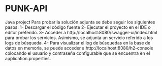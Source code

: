 # PUNK-API
 Java project
Para probar la solución adjunta se debe seguir los siguientes pasos:
1- Descargar el código fuente
2- Ejecutar el proyecto en el IDE o editor preferido.
3- Acceder a http://localhost:8080/swagger-ui/index.html para probar los servicios. Asimismo, se adjunta un servicio referido a los logs de búsqueda.
4- Para visualizar el log de búsquedas en la base de datos en memoria, se puede acceder a http://localhost:8080/h2-console colocando el usuario y contraseña configurable que se encuentra en el application.properties. 
